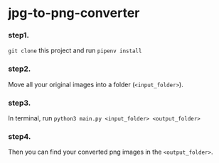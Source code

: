 # jpg-to-png-converter

### step1. 
`git clone` this project and run `pipenv install`

### step2.
Move all your original images into a folder (`<input_folder>`).

### step3.
In terminal, run `python3 main.py <input_folder> <output_folder>`

### step4.
Then you can find your converted png images in the `<output_folder>`.
